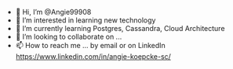 - 👋 Hi, I’m @Angie99908
- 👀 I’m interested in learning new technology
- 🌱 I’m currently learning Postgres, Cassandra, Cloud Architecture
- 💞️ I’m looking to collaborate on ...
- 📫 How to reach me ... by email or on LinkedIn https://www.linkedin.com/in/angie-koepcke-sc/

<!---
Angie99908/Angie99908 is a ✨ special ✨ repository because its `README.md` (this file) appears on your GitHub profile.
You can click the Preview link to take a look at your changes.
--->
